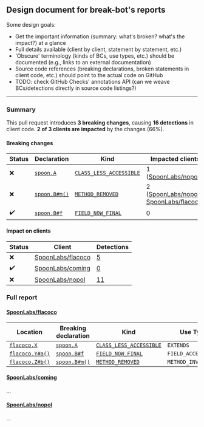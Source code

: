 ## Design document for break-bot's reports

Some design goals:
  - Get the important information (summary: what's broken? what's the impact?) at a glance
  - Full details available (client by client, statement by statement, etc.)
  - 'Obscure' terminology (kinds of BCs, use types, etc.) should be documented (e.g., links to an external documentation)
  - Source code references (breaking declarations, broken statements in client code, etc.) should point to the actual code on GitHub
  - TODO: check GitHub Checks' annotations API (can we weave BCs/detections directly in source code listings?)

---

### Summary

This pull request introduces **3 breaking changes**, causing **16 detections** in client code.
**2 of 3 clients are impacted** by the changes (66%).

#### Breaking changes

| Status             | Declaration       | Kind                        | Impacted clients                                                                                                     |
|--------------------|-------------------|-----------------------------|----------------------------------------------------------------------------------------------------------------------|
| :x:                | [`spoon.A`]()     | [`CLASS_LESS_ACCESSIBLE`]() | 1 ([SpoonLabs/nopol](https://github.com/SpoonLabs/nopol))                                                            |
| :x:                | [`spoon.B#m()`]() | [`METHOD_REMOVED`]()        | 2 ([SpoonLabs/nopol](https://github.com/SpoonLabs/nopol), [SpoonLabs/flacoco](https://github.com/SpoonLabs/flacoco)) |
| :heavy_check_mark: | [`spoon.B#f`]()   | [`FIELD_NOW_FINAL`]()       | 0                                                                                                                    |

#### Impact on clients

| Status             | Client                                                    | Detections |
|--------------------|-----------------------------------------------------------|------------|
| :x:                | [SpoonLabs/flacoco](https://github.com/SpoonLabs/flacoco) | [5]()      |
| :heavy_check_mark: | [SpoonLabs/coming](https://github.com/SpoonLabs/coming)   | [0]()      |
| :x:                | [SpoonLabs/nopol](https://github.com/SpoonLabs/nopol)     | [11]()     |

### Full report

#### [SpoonLabs/flacoco](https://github.com/SpoonLabs/flacoco)

Location | Breaking declaration | Kind | Use Type  
-------- | -------------------- | ---- | --------
[`flacoco.X`]()     | [`spoon.A`]()     | [`CLASS_LESS_ACCESSIBLE`]() | `EXTENDS`
[`flacoco.Y#a()`]() | [`spoon.B#f`]()   | [`FIELD_NOW_FINAL`]()       | `FIELD_ACCESS`
[`flacoco.Z#b()`]() | [`spoon.B#m()`]() | [`METHOD_REMOVED`]()        | `METHOD_INVOCATION`

#### [SpoonLabs/coming](https://github.com/SpoonLabs/coming)
...

#### [SpoonLabs/nopol](https://github.com/SpoonLabs/nopol)
...
